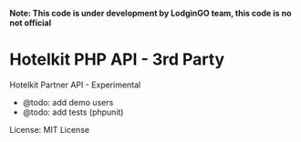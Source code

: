 **Note: This code is under development by LodginGO team, this code is no not official**

# Hotelkit PHP API - 3rd Party
Hotelkit Partner API - Experimental

- @todo: add demo users
- @todo: add tests (phpunit)

License‎: ‎MIT License
